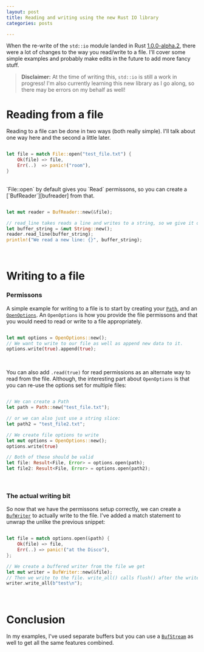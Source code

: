 ```yaml
---
layout: post
title: Reading and writing using the new Rust IO library
categories: posts

---
```


When the re-write of the `std::io` module landed in Rust [1.0.0-alpha.2][alpha2], there were a lot of changes to the way you read/write to a file. I'll cover some simple examples and probably make edits in the future to add more fancy stuff.

> **Disclaimer:** At the time of writing this, `std::io` is still a work in progress! I'm also currently learning this new library as I go along, so there may be errors on my behalf as well!

# Reading from a file

Reading to a file can be done in two ways (both really simple). I'll talk about one way here and the second a little later.

~~~ rust

let file = match File::open("test_file.txt") {
	Ok(file) => file,
	Err(..)  => panic!("room"),
}

~~~
<br>
`File::open` by default gives you `Read` permissons, so you can create a [`BufReader`][bufreader] from that.

~~~ rust

let mut reader = BufReader::new(&file);

// read_line takes reads a line and writes to a string, so we give it one.
let buffer_string = &mut String::new();
reader.read_line(buffer_string);
println!("We read a new line: {}", buffer_string);

~~~
<br>

# Writing to a file

### Permissons

A simple example for writing to a file is to start by creating your [`Path`][path], and an [`OpenOptions`][openoptions]. An `OpenOptions` is how you provide the file permissons and that you would need to read or write to a file appropriately.

~~~ rust

let mut options = OpenOptions::new();
// We want to write to our file as well as append new data to it.
options.write(true).append(true);

~~~
<br>

You can also add `.read(true)` for read permissions as an alternate way to read from the file. Although, the interesting part about `OpenOptions` is that you can re-use the options set for multiple files:

~~~ rust

// We can create a Path
let path = Path::new("test_file.txt");

// or we can also just use a string slice:
let path2 = "test_file2.txt";

// We create file options to write
let mut options = OpenOptions::new();
options.write(true)

// Both of these should be valid
let file: Result<File, Error> = options.open(path);
let file2: Result<File, Error> = options.open(path2);

~~~
<br>

### The actual writing bit

So now that we have the permissons setup correctly, we can create a [`BufWriter`][bufwriter] to actually write to the file. I've added a match statement to unwrap the unlike the previous snippet:

~~~ rust

let file = match options.open(&path) {
    Ok(file) => file,
    Err(..) => panic!("at the Disco"),
};

// We create a buffered writer from the file we get
let mut writer = BufWriter::new(&file);
// Then we write to the file. write_all() calls flush() after the write as well.
writer.write_all(b"test\n");

~~~
<br>

# Conclusion

In my examples, I've used separate buffers but you can use a [`BufStream`][bufstream] as well to get all the same features combined.

[alpha2]: http://blog.rust-lang.org/2015/02/20/Rust-1.0-alpha2.html
[path]: http://doc.rust-lang.org/std/path/index.html
[openoptions]: http://doc.rust-lang.org/std/fs/struct.OpenOptions.html
[bufreader]: http://doc.rust-lang.org/std/io/struct.BufReader.html
[bufwriter]: http://doc.rust-lang.org/std/io/struct.BufWriter.html
[bufstream]: http://doc.rust-lang.org/std/io/struct.BufStream.html

